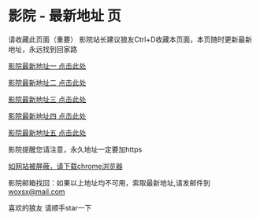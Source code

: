 # 影院 - 最新地址 页

请收藏此页面（重要）
影院站长建议狼友Ctrl+D收藏本页面，本页随时更新最新地址，永远找到回家路

[影院最新地址一 点击此处](https://5easa.top/) 

[影院最新地址二 点击此处](https://5gtsb.top/) 

[影院最新地址三 点击此处](https://5aywq.top/) 

[影院最新地址四 点击此处](https://5gtsb.top/) 

[影院最新地址五 点击此处](https://5easa.top/) 

影院提醒您请注意，永久地址一定要加https

[如网站被屏蔽，请下载chrome浏览器](https://8xe23.com/chrome_93.0.4577.82.apk) 

影院邮箱找回：如果以上地址均不可用，索取最新地址,请发邮件到 woxsx@mail.com

喜欢的狼友 请顺手star一下
